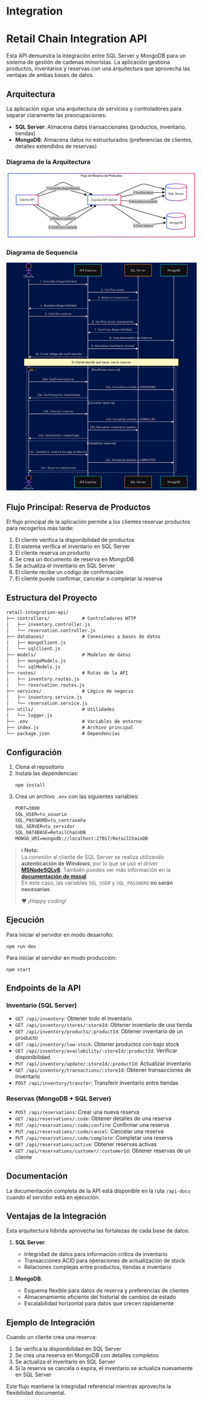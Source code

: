 # Integration

# Retail Chain Integration API

Esta API demuestra la integración entre SQL Server y MongoDB para un sistema de gestión de cadenas minoristas. La aplicación gestiona productos, inventarios y reservas con una arquitectura que aprovecha las ventajas de ambas bases de datos.

## Arquitectura

La aplicación sigue una arquitectura de servicios y controladores para separar claramente las preocupaciones:

- **SQL Server**: Almacena datos transaccionales (productos, inventario, tiendas)
- **MongoDB**: Almacena datos no estructurados (preferencias de clientes, detalles extendidos de reservas)

### Diagrama de la Arquitectura

![Diagrama de la Arquitectua](./assets/api-diagram.png)

### Diagrama de Sequencia
![Diagrama de Sequencia](./assets/sequence-diagram.png)

## Flujo Principal: Reserva de Productos

El flujo principal de la aplicación permite a los clientes reservar productos para recogerlos más tarde:

1. El cliente verifica la disponibilidad de productos
2. El sistema verifica el inventario en SQL Server
3. El cliente reserva un producto
4. Se crea un documento de reserva en MongoDB
5. Se actualiza el inventario en SQL Server
6. El cliente recibe un código de confirmación
7. El cliente puede confirmar, cancelar o completar la reserva

## Estructura del Proyecto

```
retail-integration-api/
├── controllers/            # Controladores HTTP
│   ├── inventory.controller.js
│   └── reservation.controller.js
├── databases/              # Conexiones a bases de datos
│   ├── mongoClient.js
│   └── sqlClient.js
├── models/                 # Modelos de datos
│   ├── mongoModels.js
│   └── sqlModels.js
├── routes/                 # Rutas de la API
│   ├── inventory.routes.js
│   └── reservation.routes.js
├── services/               # Lógica de negocio
│   ├── inventory.service.js
│   └── reservation.service.js
├── utils/                  # Utilidades
│   └── logger.js
├── .env                    # Variables de entorno
├── index.js                # Archivo principal
└── package.json            # Dependencias
```

## Configuración

1. Clona el repositorio
2. Instala las dependencias:
   ```
   npm install
   ```
3. Crea un archivo `.env` con las siguientes variables:
   ```
   PORT=3000
   SQL_USER=tu_usuario
   SQL_PASSWORD=tu_contraseña
   SQL_SERVER=tu_servidor
   SQL_DATABASE=RetailChainDB
   MONGO_URI=mongodb://localhost:27017/RetailChainDB
   ```

> **ℹ️ Nota:**  
> La conexión al cliente de SQL Server se realiza utilizando **autenticación de Windows**, por lo que se usó el driver [**MSNodeSQLv8**](https://www.npmjs.com/package/msnodesqlv8).
> También puedes ver más información en la [**documentación de mssql**](https://www.npmjs.com/package/mssql).  
> En este caso, las variables `SQL_USER` y `SQL_PASSWORD` **no serán necesarias**.  
>
> ❤️ *¡Happy coding!*


## Ejecución

Para iniciar el servidor en modo desarrollo:
```
npm run dev
```

Para iniciar el servidor en modo producción:
```
npm start
```

## Endpoints de la API

### Inventario (SQL Server)

- `GET /api/inventory`: Obtener todo el inventario
- `GET /api/inventory/stores/:storeId`: Obtener inventario de una tienda
- `GET /api/inventory/products/:productId`: Obtener inventario de un producto
- `GET /api/inventory/low-stock`: Obtener productos con bajo stock
- `GET /api/inventory/availability/:storeId/:productId`: Verificar disponibilidad
- `PUT /api/inventory/update/:storeId/:productId`: Actualizar inventario
- `GET /api/inventory/transactions/:storeId`: Obtener transacciones de inventario
- `POST /api/inventory/transfer`: Transferir inventario entre tiendas

### Reservas (MongoDB + SQL Server)

- `POST /api/reservations`: Crear una nueva reserva
- `GET /api/reservations/:code`: Obtener detalles de una reserva
- `PUT /api/reservations/:code/confirm`: Confirmar una reserva
- `PUT /api/reservations/:code/cancel`: Cancelar una reserva
- `PUT /api/reservations/:code/complete`: Completar una reserva
- `GET /api/reservations/active`: Obtener reservas activas
- `GET /api/reservations/customer/:customerId`: Obtener reservas de un cliente

## Documentación

La documentación completa de la API está disponible en la ruta `/api-docs` cuando el servidor está en ejecución.

## Ventajas de la Integración

Esta arquitectura híbrida aprovecha las fortalezas de cada base de datos:

1. **SQL Server**:
   - Integridad de datos para información crítica de inventario
   - Transacciones ACID para operaciones de actualización de stock
   - Relaciones complejas entre productos, tiendas e inventario

2. **MongoDB**:
   - Esquema flexible para datos de reserva y preferencias de clientes
   - Almacenamiento eficiente del historial de cambios de estado
   - Escalabilidad horizontal para datos que crecen rápidamente

## Ejemplo de Integración

Cuando un cliente crea una reserva:

1. Se verifica la disponibilidad en SQL Server
2. Se crea una reserva en MongoDB con detalles completos
3. Se actualiza el inventario en SQL Server
4. Si la reserva se cancela o expira, el inventario se actualiza nuevamente en SQL Server

Este flujo mantiene la integridad referencial mientras aprovecha la flexibilidad documental.
